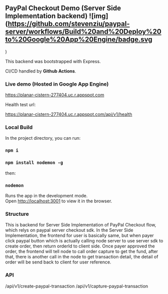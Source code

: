 ## PayPal Checkout Demo (Server Side Implementation backend) ![img](https://github.com/stevenziu/paypal-server/workflows/Build%20and%20Deploy%20to%20Google%20App%20Engine/badge.svg
)

This backend was bootstrapped with Express.

CI/CD handled by __Github Actions__.

### Live demo (Hosted in Google App Engine)

https://planar-cistern-277404.uc.r.appspot.com

Health test url:

https://planar-cistern-277404.uc.r.appspot.com/api/v1/health

### Local Build

In the project directory, you can run:

### `npm i`

### `npm install nodemon -g`

then:

### `nodemon`

Runs the app in the development mode.<br />
Open [http://localhost:3001](http://localhost:3001) to view it in the browser.

### Structure

This is backend for Server Side Implementation of PayPal Checkout flow, which relys on paypal server checkout sdk. In the Server Side Implementation, the frontend for user is basically same, but when payer click paypal button which is actually calling node server to use server sdk to create order, then return orderId to client side. Once payer approved the order, the frontend will tell node to call order capture to get the fund, after that, there is another call in the node to get transaction detail, the detail of order will be send back to client for user reference.

### API

/api/v1/create-paypal-transaction
/api/v1/capture-paypal-transaction

